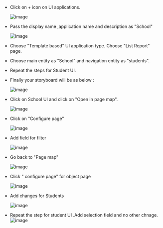 * Click on + icon on UI applications.
  
  ![image](https://github.com/MdSaddamKazmi/CAPwithVisualTools/assets/54942497/4200fd38-6f4f-46ff-9bd2-ba68ae1ed582)
* Pass the display name ,application name and description as "School"
  
  ![image](https://github.com/MdSaddamKazmi/CAPwithVisualTools/assets/54942497/490e1f29-860c-4971-9f26-3eeef49a4ec7)
* Choose "Template based" UI application type. Choose "List Report" page.
* Choose main entity as "School" and navigation entity as "students".
* Repeat the steps for Student UI.
* Finally your storyboard will be as below :
  
  ![image](https://github.com/MdSaddamKazmi/CAPwithVisualTools/assets/54942497/e00defde-8547-4ee0-8be8-2ecfcb039ca0)
* Click on School UI and click on "Open in page map".
  
  ![image](https://github.com/MdSaddamKazmi/CAPwithVisualTools/assets/54942497/9ad33829-6eaf-4834-9f14-9bdf5a9649cc)
* Click on "Configure page"
  
  ![image](https://github.com/MdSaddamKazmi/CAPwithVisualTools/assets/54942497/742e92be-79e1-4085-b902-ed082f2c58d5)
* Add field for filter

  ![image](https://github.com/MdSaddamKazmi/CAPwithVisualTools/assets/54942497/a2a9b4a7-614b-4fb6-a921-ee4967c028ad)
* Go back to "Page map"

  ![image](https://github.com/MdSaddamKazmi/CAPwithVisualTools/assets/54942497/3ab5c824-74c4-41c3-b243-7520d5ef5c74)
* Click " configure page" for object page

  ![image](https://github.com/MdSaddamKazmi/CAPwithVisualTools/assets/54942497/af42dedc-1251-4ba7-a38b-c9ef6fba7a93)
* Add changes for Students

  ![image](https://github.com/MdSaddamKazmi/CAPwithVisualTools/assets/54942497/1f4449f6-0b8a-4f07-b090-9c0c32dfc399)
* Repeat the step for student UI .Add selection field and no other chnage.
  ![image](https://github.com/MdSaddamKazmi/CAPwithVisualTools/assets/54942497/442618dc-cc76-449d-80e3-fae4393aa58a)







 

  
  

